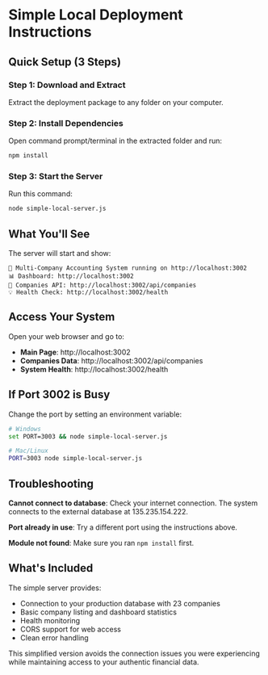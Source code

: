 # Simple Local Deployment Instructions

## Quick Setup (3 Steps)

### Step 1: Download and Extract
Extract the deployment package to any folder on your computer.

### Step 2: Install Dependencies
Open command prompt/terminal in the extracted folder and run:
```bash
npm install
```

### Step 3: Start the Server
Run this command:
```bash
node simple-local-server.js
```

## What You'll See

The server will start and show:
```
🚀 Multi-Company Accounting System running on http://localhost:3002
📊 Dashboard: http://localhost:3002
🔗 Companies API: http://localhost:3002/api/companies
💡 Health Check: http://localhost:3002/health
```

## Access Your System

Open your web browser and go to:
- **Main Page**: http://localhost:3002
- **Companies Data**: http://localhost:3002/api/companies
- **System Health**: http://localhost:3002/health

## If Port 3002 is Busy

Change the port by setting an environment variable:
```bash
# Windows
set PORT=3003 && node simple-local-server.js

# Mac/Linux
PORT=3003 node simple-local-server.js
```

## Troubleshooting

**Cannot connect to database**: Check your internet connection. The system connects to the external database at 135.235.154.222.

**Port already in use**: Try a different port using the instructions above.

**Module not found**: Make sure you ran `npm install` first.

## What's Included

The simple server provides:
- Connection to your production database with 23 companies
- Basic company listing and dashboard statistics
- Health monitoring
- CORS support for web access
- Clean error handling

This simplified version avoids the connection issues you were experiencing while maintaining access to your authentic financial data.